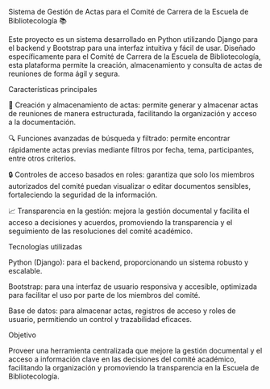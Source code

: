 Sistema de Gestión de Actas para el Comité de Carrera de la Escuela de Bibliotecología 📚

Este proyecto es un sistema desarrollado en Python utilizando Django para el backend y Bootstrap para una interfaz intuitiva y fácil de usar. Diseñado específicamente para el Comité de Carrera de la Escuela de Bibliotecología, esta plataforma permite la creación, almacenamiento y consulta de actas de reuniones de forma ágil y segura.


Características principales

📄 Creación y almacenamiento de actas: permite generar y almacenar actas de reuniones de manera estructurada, facilitando la organización y acceso a la documentación.

🔍 Funciones avanzadas de búsqueda y filtrado: permite encontrar rápidamente actas previas mediante filtros por fecha, tema, participantes, entre otros criterios.

🔒 Controles de acceso basados en roles: garantiza que solo los miembros autorizados del comité puedan visualizar o editar documentos sensibles, fortaleciendo la seguridad de la información.

📈 Transparencia en la gestión: mejora la gestión documental y facilita el acceso a decisiones y acuerdos, promoviendo la transparencia y el seguimiento de las resoluciones del comité académico.


Tecnologías utilizadas

Python (Django): para el backend, proporcionando un sistema robusto y escalable.

Bootstrap: para una interfaz de usuario responsiva y accesible, optimizada para facilitar el uso por parte de los miembros del comité.

Base de datos: para almacenar actas, registros de acceso y roles de usuario, permitiendo un control y trazabilidad eficaces.


Objetivo

Proveer una herramienta centralizada que mejore la gestión documental y el acceso a información clave en las decisiones del comité académico, facilitando la organización y promoviendo la transparencia en la Escuela de Bibliotecología.

